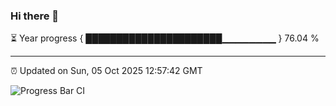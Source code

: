 ### Hi there 👋

⏳ Year progress { ██████████████████████▁▁▁▁▁▁▁▁ } 76.04 %

---

⏰ Updated on Sun, 05 Oct 2025 12:57:42 GMT

![Progress Bar CI](https://github.com/IshwaranRudhara/GIT-ACTION/workflows/Progress%20Bar%20CI/badge.svg)
